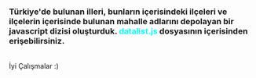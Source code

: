 
<h3>Türkiye'de bulunan illeri, bunların içerisindeki ilçeleri ve ilçelerin içerisinde bulunan mahalle adlarını depolayan bir javascript dizisi oluşturduk.
  <span style="color:cyan;">datalist.js</span> dosyasının içerisinden erişebilirsiniz.</h3><br>
İyi Çalışmalar :)

